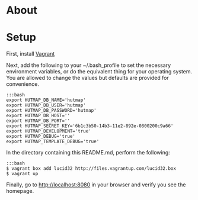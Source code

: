 # About #

# Setup #

First, install [Vagrant](http://www.vagrantup.com) 

Next, add the following to your ~/.bash\_profile to set the necessary
environment variables, or do the equivalent thing for your operating system.
You are allowed to change the values but defaults are provided for convenience.

    :::bash
    export HUTMAP_DB_NAME='hutmap' 
    export HUTMAP_DB_USER='hutmap'
    export HUTMAP_DB_PASSWORD='hutmap'
    export HUTMAP_DB_HOST=''
    export HUTMAP_DB_PORT=''
    export HUTMAP_SECRET_KEY='6b1c3b50-14b3-11e2-892e-0800200c9a66'
    export HUTMAP_DEVELOPMENT='true'
    export HUTMAP_DEBUG='true'
    export HUTMAP_TEMPLATE_DEBUG='true'

In the directory containing this README.md, perform the following:

    :::bash
    $ vagrant box add lucid32 http://files.vagrantup.com/lucid32.box
    $ vagrant up

Finally, go to <http://localhost:8080> in your browser and verify you see the homepage.
